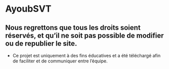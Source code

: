 # AyoubSVT
## Nous regrettons que tous les droits soient réservés, et qu’il ne soit pas possible de modifier ou de republier le site.
 - Ce projet est uniquement à des fins éducatives et a été téléchargé afin de faciliter et de communiquer entre l’équipe.
